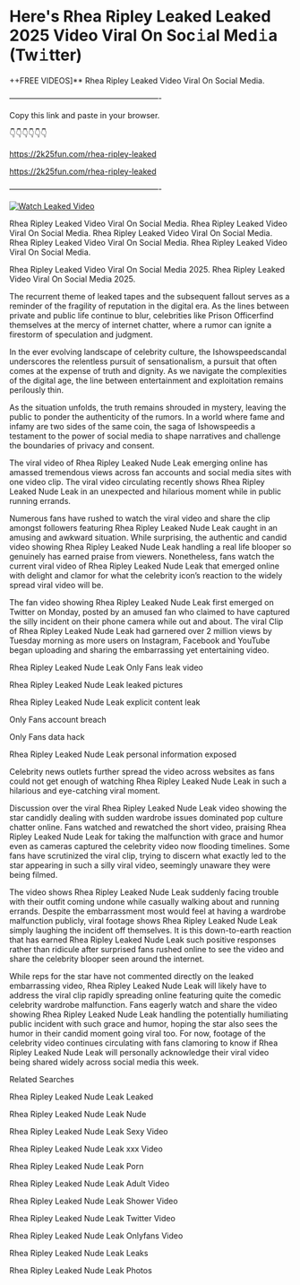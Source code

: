 # Here's Rhea Ripley Leaked Leaked 2025 Video Viral On Soc𝚒al Med𝚒a (Tw𝚒tter)

++FREE VIDEOS]** Rhea Ripley Leaked Video Viral On Social Media.

———————————————————-

Copy this link and paste in your browser.

👇👇👇👇👇👇

https://2k25fun.com/rhea-ripley-leaked

https://2k25fun.com/rhea-ripley-leaked

———————————————————-

[![Watch Leaked Video](https://miro.medium.com/v2/resize:fit:828/format:webp/1*cilzJN44JGOrTw9NJCrNHA.gif "Watch Leaked Video")](https://2k25fun.com/rhea-ripley-leaked)

Rhea Ripley Leaked Video Viral On Social Media. Rhea Ripley Leaked Video Viral On Social Media. Rhea Ripley Leaked Video Viral On Social Media. Rhea Ripley Leaked Video Viral On Social Media. Rhea Ripley Leaked Video Viral On Social Media.

Rhea Ripley Leaked Video Viral On Social Media 2025. Rhea Ripley Leaked Video Viral On Social Media 2025.

The recurrent theme of leaked tapes and the subsequent fallout serves as a reminder of the fragility of reputation in the digital era. As the lines between private and public life continue to blur, celebrities like Prison Officerfind themselves at the mercy of internet chatter, where a rumor can ignite a firestorm of speculation and judgment.

In the ever evolving landscape of celebrity culture, the Ishowspeedscandal underscores the relentless pursuit of sensationalism, a pursuit that often comes at the expense of truth and dignity. As we navigate the complexities of the digital age, the line between entertainment and exploitation remains perilously thin.

As the situation unfolds, the truth remains shrouded in mystery, leaving the public to ponder the authenticity of the rumors. In a world where fame and infamy are two sides of the same coin, the saga of Ishowspeedis a testament to the power of social media to shape narratives and challenge the boundaries of privacy and consent.

The viral video of Rhea Ripley Leaked Nude Leak emerging online has amassed tremendous views across fan accounts and social media sites with one video clip. The viral video circulating recently shows Rhea Ripley Leaked Nude Leak in an unexpected and hilarious moment while in public running errands.

Numerous fans have rushed to watch the viral video and share the clip amongst followers featuring Rhea Ripley Leaked Nude Leak caught in an amusing and awkward situation. While surprising, the authentic and candid video showing Rhea Ripley Leaked Nude Leak handling a real life blooper so genuinely has earned praise from viewers. Nonetheless, fans watch the current viral video of Rhea Ripley Leaked Nude Leak that emerged online with delight and clamor for what the celebrity icon’s reaction to the widely spread viral video will be.

The fan video showing Rhea Ripley Leaked Nude Leak first emerged on Twitter on Monday, posted by an amused fan who claimed to have captured the silly incident on their phone camera while out and about. The viral Clip of Rhea Ripley Leaked Nude Leak had garnered over 2 million views by Tuesday morning as more users on Instagram, Facebook and YouTube began uploading and sharing the embarrassing yet entertaining video.

Rhea Ripley Leaked Nude Leak Only Fans leak video

Rhea Ripley Leaked Nude Leak leaked pictures

Rhea Ripley Leaked Nude Leak explicit content leak

Only Fans account breach

Only Fans data hack

Rhea Ripley Leaked Nude Leak personal information exposed

Celebrity news outlets further spread the video across websites as fans could not get enough of watching Rhea Ripley Leaked Nude Leak in such a hilarious and eye-catching viral moment.

Discussion over the viral Rhea Ripley Leaked Nude Leak video showing the star candidly dealing with sudden wardrobe issues dominated pop culture chatter online. Fans watched and rewatched the short video, praising Rhea Ripley Leaked Nude Leak for taking the malfunction with grace and humor even as cameras captured the celebrity video now flooding timelines. Some fans have scrutinized the viral clip, trying to discern what exactly led to the star appearing in such a silly viral video, seemingly unaware they were being filmed.

The video shows Rhea Ripley Leaked Nude Leak suddenly facing trouble with their outfit coming undone while casually walking about and running errands. Despite the embarrassment most would feel at having a wardrobe malfunction publicly, viral footage shows Rhea Ripley Leaked Nude Leak simply laughing the incident off themselves. It is this down-to-earth reaction that has earned Rhea Ripley Leaked Nude Leak such positive responses rather than ridicule after surprised fans rushed online to see the video and share the celebrity blooper seen around the internet.

While reps for the star have not commented directly on the leaked embarrassing video, Rhea Ripley Leaked Nude Leak will likely have to address the viral clip rapidly spreading online featuring quite the comedic celebrity wardrobe malfunction. Fans eagerly watch and share the video showing Rhea Ripley Leaked Nude Leak handling the potentially humiliating public incident with such grace and humor, hoping the star also sees the humor in their candid moment going viral too. For now, footage of the celebrity video continues circulating with fans clamoring to know if Rhea Ripley Leaked Nude Leak will personally acknowledge their viral video being shared widely across social media this week.

Related Searches

Rhea Ripley Leaked Nude Leak Leaked

Rhea Ripley Leaked Nude Leak Nude

Rhea Ripley Leaked Nude Leak Sexy Video

Rhea Ripley Leaked Nude Leak xxx Video

Rhea Ripley Leaked Nude Leak Porn

Rhea Ripley Leaked Nude Leak Adult Video

Rhea Ripley Leaked Nude Leak Shower Video

Rhea Ripley Leaked Nude Leak Twitter Video

Rhea Ripley Leaked Nude Leak Onlyfans Video

Rhea Ripley Leaked Nude Leak Leaks

Rhea Ripley Leaked Nude Leak Photos